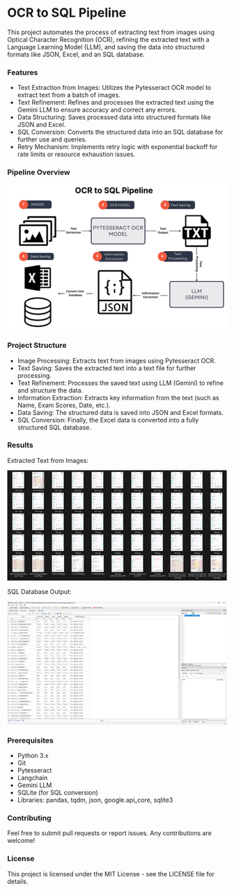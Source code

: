 # OCR to SQL Pipeline

This project automates the process of extracting text from images using Optical Character Recognition (OCR), refining the extracted text with a Language Learning Model (LLM), and saving the data into structured formats like JSON, Excel, and an SQL database.

### Features

- Text Extraction from Images: Utilizes the Pytesseract OCR model to extract text from a batch of images.
- Text Refinement: Refines and processes the extracted text using the Gemini LLM to ensure accuracy and correct any errors.
- Data Structuring: Saves processed data into structured formats like JSON and Excel.
- SQL Conversion: Converts the structured data into an SQL database for further use and queries.
- Retry Mechanism: Implements retry logic with exponential backoff for rate limits or resource exhaustion issues.
  
### Pipeline Overview

![Pipeline](./PipeLine.png)

### Project Structure

- Image Processing: Extracts text from images using Pytesseract OCR.
- Text Saving: Saves the extracted text into a text file for further processing.
- Text Refinement: Processes the saved text using LLM (Gemini) to refine and structure the data.
- Information Extraction: Extracts key information from the text (such as Name, Exam Scores, Date, etc.).
- Data Saving: The structured data is saved into JSON and Excel formats.
- SQL Conversion: Finally, the Excel data is converted into a fully structured SQL database.

### Results


Extracted Text from Images:

![Images](./imagess.png)

SQL Database Output:

![Output](./Final.png)


### Prerequisites

- Python 3.x
- Git
- Pytesseract
- Langchain
- Gemini LLM
- SQLite (for SQL conversion)
- Libraries: pandas, tqdm, json, google.api_core, sqlite3

### Contributing

Feel free to submit pull requests or report issues. Any contributions are welcome!

### License

This project is licensed under the MIT License - see the LICENSE file for details.

